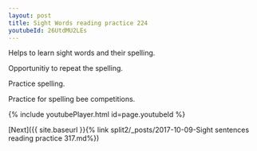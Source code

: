 ```yaml
---
layout: post
title: Sight Words reading practice 224
youtubeId: 26UtdMU2LEs
---
```

 
 
Helps to learn sight words and their spelling.

Opportunitiy to repeat the spelling. 

Practice spelling. 
 
Practice for spelling bee competitions. 
 
{% include youtubePlayer.html id=page.youtubeId %}
 
 

[Next]({{ site.baseurl }}{% link  split2/_posts/2017-10-09-Sight sentences reading practice 317.md%})
 
